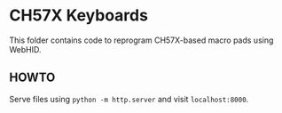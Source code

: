 # CH57X Keyboards

This folder contains code to reprogram CH57X-based macro pads using WebHID.

## HOWTO

Serve files using `python -m http.server` and visit `localhost:8000`.